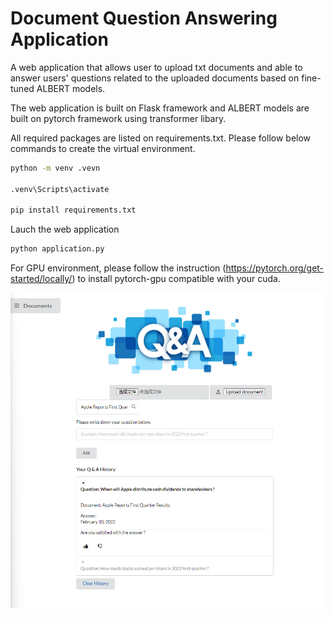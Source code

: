 # Document Question Answering Application

A web application that allows user to upload txt documents and able to answer users' questions related to the uploaded documents based on fine-tuned ALBERT models.

The web application is built on Flask framework and ALBERT models are built on pytorch framework using transformer libary.

All required packages are listed on requirements.txt. Please follow below commands to create the virtual environment.

```bash
python -m venv .vevn

.venv\Scripts\activate

pip install requirements.txt

```

Lauch the web application

```bash
python application.py
```

For GPU environment, please follow the instruction (https://pytorch.org/get-started/locally/) to install pytorch-gpu compatible with your cuda.

<img src="./WebUI.png" alt="WebUI.png" style="width: 800px;"/>
